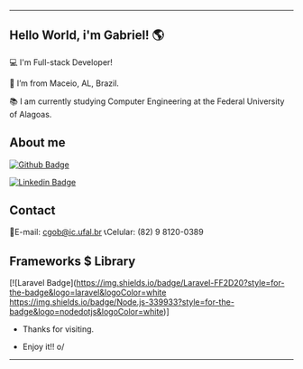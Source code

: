 ----------------------------------------------------------------------------

## Hello World, i'm Gabriel! :earth_americas:

 

:computer: I'm Full-stack Developer!

:house_with_garden: I’m from Maceio, AL, Brazil.

:books: I am currently studying Computer Engineering at the Federal University of Alagoas.

 

## About me

[![Github Badge](https://img.shields.io/badge/-Github-000?style=flat-square&logo=Github&logoColor=white&link=https://github.com/gabriel-eng-cod)](https://github.com/gabriel-eng-cod)

[![Linkedin Badge](https://img.shields.io/badge/-LinkedIn-blue?style=flat-square&logo=Linkedin&logoColor=white&link=https://www.linkedin.com/in/gabriel-oliveira-aa2b521b9/)](https://www.linkedin.com/in/gabriel-oliveira-aa2b521b9/)


## Contact

:e-mail:E-mail: cgob@ic.ufal.br
:telephone_receiver:Celular: (82) 9 8120-0389


## Frameworks $ Library

[![Laravel Badge](https://img.shields.io/badge/Laravel-FF2D20?style=for-the-badge&logo=laravel&logoColor=white https://img.shields.io/badge/Node.js-339933?style=for-the-badge&logo=nodedotjs&logoColor=white)]


- Thanks for visiting.

- Enjoy it!! o/

----------------------------------------------------------------------------------
